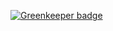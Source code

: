 

[![Greenkeeper badge](https://badges.greenkeeper.io/BangNguyen1992/MyHome.svg)](https://greenkeeper.io/)